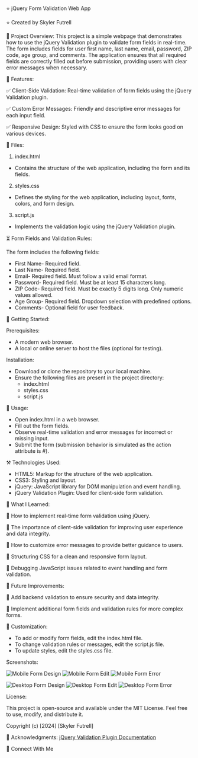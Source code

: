 ⭐ jQuery Form Validation Web App

⭐ Created by Skyler Futrell 

📌 Project Overview:
This project is a simple webpage that demonstrates how to use the jQuery Validation plugin to validate form fields in real-time.
The form includes fields for user first name, last name, email, password, ZIP code, age group, and comments.
The application ensures that all required fields are correctly filled out before submission, providing users with clear error messages when necessary.

🚀 Features:

✅ Client-Side Validation: Real-time validation of form fields using the jQuery Validation plugin.

✅ Custom Error Messages: Friendly and descriptive error messages for each input field.

✅ Responsive Design: Styled with CSS to ensure the form looks good on various devices.

📂 Files:
1. index.html
  - Contains the structure of the web application, including the form and its fields.
2. styles.css
  - Defines the styling for the web application, including layout, fonts, colors, and form design.
3. script.js
  - Implements the validation logic using the jQuery Validation plugin.

⏳ Form Fields and Validation Rules:

The form includes the following fields:
- First Name- Required field.
- Last Name- Required field.
- Email- Required field. Must follow a valid email format.
- Password- Required field. Must be at least 15 characters long.
- ZIP Code- Required field. Must be exactly 5 digits long. Only numeric values allowed.
- Age Group- Required field. Dropdown selection with predefined options.
- Comments- Optional field for user feedback.

🏁 Getting Started: 

  Prerequisites:
  - A modern web browser.
  - A local or online server to host the files (optional for testing).

  Installation:
  - Download or clone the repository to your local machine.
  - Ensure the following files are present in the project directory:
      - index.html
      - styles.css
      - script.js

 📖 Usage:
  - Open index.html in a web browser.
  - Fill out the form fields.
  - Observe real-time validation and error messages for incorrect or missing input.
  - Submit the form (submission behavior is simulated as the action attribute is #).

⚒️ Technologies Used:
  - HTML5: Markup for the structure of the web application.
  - CSS3: Styling and layout.
  - jQuery: JavaScript library for DOM manipulation and event handling.
  - jQuery Validation Plugin: Used for client-side form validation.

📝 What I Learned:

🧠 How to implement real-time form validation using jQuery.

🧠 The importance of client-side validation for improving user experience and data integrity.

🧠 How to customize error messages to provide better guidance to users.

🧠 Structuring CSS for a clean and responsive form layout.

🧠 Debugging JavaScript issues related to event handling and form validation.

🎯 Future Improvements:

🚀 Add backend validation to ensure security and data integrity.

🚀 Implement additional form fields and validation rules for more complex forms.

🎨 Customization:
- To add or modify form fields, edit the index.html file.
- To change validation rules or messages, edit the script.js file.
- To update styles, edit the styles.css file.

Screenshots:

![Mobile Form Design](/images/mobile-form-view.jpg) 
![Mobile Form Edit](/images/mobile-form-edit.jpg) 
![Mobile Form Error](/images/mobile-error.jpg)

![Desktop Form Design](/images/desktop-form-view.jpg) 
![Desktop Form Edit](/images/desktop-form-edit.jpg)
![Desktop Form Error](/images/desktop-error.jpg)

License:

This project is open-source and available under the MIT License. Feel free to use, modify, and distribute it.

Copyright (c) [2024] [Skyler Futrell]

📢 Acknowledgments:
[jQuery Validation Plugin Documentation](https://jqueryvalidation.org/)

🔗 Connect With Me

